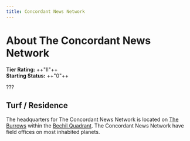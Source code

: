 ```yaml
---
title: Concordant News Network
---
```


# About The Concordant News Network

**Tier Rating:** ++"II"++<br />
**Starting Status:** ++"0"++

???

## Turf / Residence

The headquarters for The Concordant News Network is located on [The Burrows](/planet/the-burrows) within the [Bechil Quadrant](/star-system/bechil-quadrant). The Concordant News Network have field offices on most inhabited planets.
